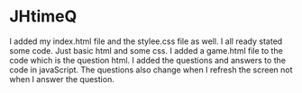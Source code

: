 # JHtimeQ 

I added my  index.html file and the stylee.css file as well. 
I all ready stated some code.  Just basic html and some css.
I added a game.html file to the code which is the question html.
I added the questions and answers to the code in javaScript.
The questions also change when I refresh the screen not when I answer the question. 
